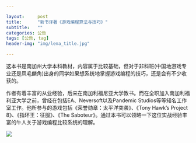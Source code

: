 ```yaml
---

layout:     post
title:      "新书译著《游戏编程算法与技巧》"
subtitle:   ""
categories: 公告
tags: [公告, tag]
header-img: "img/lena_title.jpg"

---
```



这本书是南加州大学本科教材，内容属于比较基础，但对于非科班(中国地游戏专业还是凤毛麟角)出身的同学如果想系统地掌握游戏编程的技巧，还是会有不少收获的。

作者有着丰富的从业经验，后来在南加利福尼亚大学教书。而在全职加入南加利福利亚大学之前，曾经在包括EA、Neversoft以及Pandemic Studios等等知名工作室工作。他所参与的游戏包括《荣誉勋章：太平洋突袭》、《Tony Hawk’s Project 8》、《指环王：征服》、《The Saboteur》。通过本书可以领略一下这位实战经验丰富的牛人关于游戏编程比较系统的理解。

[![](https://img3.doubanio.com/lpic/s29131102.jpg)](https://book.douban.com/subject/26906838/)




